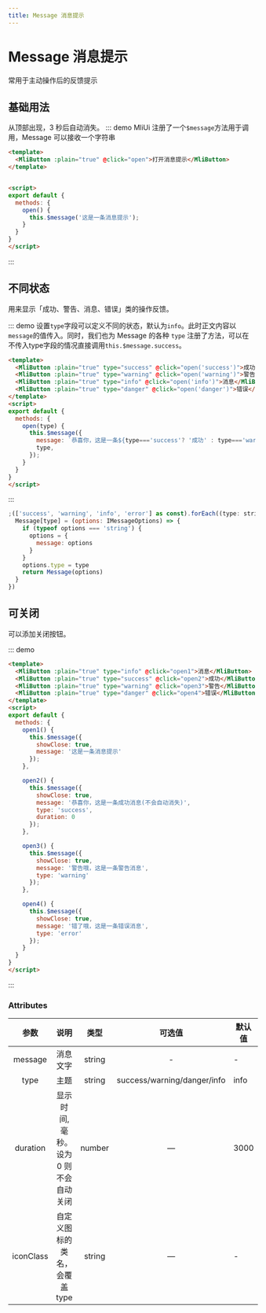 ```yaml
---
title: Message 消息提示
---
```


# Message 消息提示
常用于主动操作后的反馈提示


## 基础用法
从顶部出现，3 秒后自动消失。
::: demo MliUi 注册了一个`$message`方法用于调用，Message 可以接收一个字符串
```html
<template>
  <MliButton :plain="true" @click="open">打开消息提示</MliButton>
</template>


<script>
export default {
  methods: {
    open() {
      this.$message('这是一条消息提示');
    }
  }
}
</script>
```
:::

## 不同状态
用来显示「成功、警告、消息、错误」类的操作反馈。

::: demo 设置`type`字段可以定义不同的状态，默认为`info`。此时正文内容以`message`的值传入。同时，我们也为 Message 的各种 `type` 注册了方法，可以在不传入type字段的情况直接调用`this.$message.success`。
```html
<template>
  <MliButton :plain="true" type="success" @click="open('success')">成功</MliButton>
  <MliButton :plain="true" type="warning" @click="open('warning')">警告</MliButton>
  <MliButton :plain="true" type="info" @click="open('info')">消息</MliButton>
  <MliButton :plain="true" type="danger" @click="open('danger')">错误</MliButton>
</template>
<script>
export default {
  methods: {
    open(type) {
      this.$message({
        message: `恭喜你，这是一条${type==='success'? '成功' : type==='warning' ? '警告' : type ==='danger' ? '错误' : '' }消息 ${ type==='info' ? '提示' : '' }。`,
        type,
      });
    }
  }
}
</script>
```
:::

```javascript
;(['success', 'warning', 'info', 'error'] as const).forEach((type: string) => {
  Message[type] = (options: IMessageOptions) => {
    if (typeof options === 'string') {
      options = {
        message: options
      }
    }
    options.type = type
    return Message(options)
  }
})
```

## 可关闭
可以添加关闭按钮。

::: demo 
```html
<template>
  <MliButton :plain="true" type="info" @click="open1">消息</MliButton>
  <MliButton :plain="true" type="success" @click="open2">成功</MliButton>
  <MliButton :plain="true" type="warning" @click="open3">警告</MliButton>
  <MliButton :plain="true" type="danger" @click="open4">错误</MliButton>
</template>
<script>
export default {
  methods: {
    open1() {
      this.$message({
        showClose: true,
        message: '这是一条消息提示'
      });
    },

    open2() {
      this.$message({
        showClose: true,
        message: '恭喜你，这是一条成功消息(不会自动消失)',
        type: 'success',
        duration: 0
      });
    },

    open3() {
      this.$message({
        showClose: true,
        message: '警告哦，这是一条警告消息',
        type: 'warning'
      });
    },

    open4() {
      this.$message({
        showClose: true,
        message: '错了哦，这是一条错误消息',
        type: 'error'
      });
    }
  }
}
</script>
```
:::

### Attributes

|   参数    |                 说明                  |  类型  |           可选值            | 默认值 |
| :-------: | :-----------------------------------: | :----: | :-------------------------: | ------ |
|  message  |               消息文字                | string |              -              | -      |
|   type    |                 主题                  | string | success/warning/danger/info | info   |
| duration  | 显示时间, 毫秒。设为 0 则不会自动关闭 | number |              —              | 3000   |
| iconClass |     自定义图标的类名，会覆盖 type     | string |              —              | -      |

<style>
table {
  display: table;
  width: 100%;
}
</style>